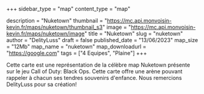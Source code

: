+++
sidebar_type = "map"
content_type = "map"

description = "Nuketown"
thumbnail = "https://mc.api.monvoisin-kevin.fr/maps/nuketown/thumbnail_s3"
image = "https://mc.api.monvoisin-kevin.fr/maps/nuketown/image"
title = "Nuketown"
slug = "nuketown"
author = "DelityLuss"
draft = false
published_date = "13/06/2023"
map_size = "12Mb"
map_name = "nuketown"
map_downloadurl = "https://google.com"
tags = ["4 Equipes", "Plaine"]
+++

Cette carte est une représentation de la célèbre map Nuketown présente sur le jeu Call of Duty: Black Ops. Cette carte offre une arène pouvant rappeler à chacun ses tendres souvenirs d'enfance.
Nous remercions DelityLuss pour sa création!